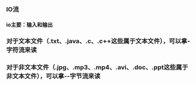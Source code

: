 ### IO流
#### io主要：输入和输出
### 对于文本文件（.txt、.java、.c、.c++这些属于文本文件），可以拿-字符流来读
### 对于非文本文件（.jpg、.mp3、.mp4、.avi、.doc、.ppt这些属于非文本文件），可以拿--字节流来读